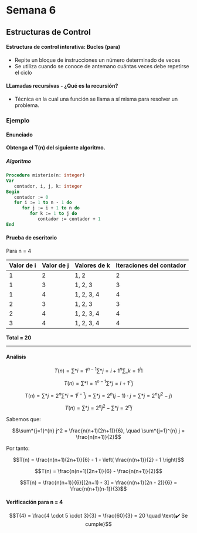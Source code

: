 # Semana 6

## Estructuras de Control

#### Estructura de control interativa: Bucles (para)

- Repite un bloque de instrucciones un número determinado de veces
- Se utiliza cuando se conoce de antemano cuántas veces debe repetirse el ciclo

#### LLamadas recursivas - ¿Qué es la recursión?

- Técnica en la cual una función se llama a sí misma para resolver un problema.

### Ejemplo

#### Enunciado

**Obtenga el T(n) del siguiente algoritmo.**

##### Algoritmo

```pascal
Procedure misterio(n: integer)
Var
   contador, i, j, k: integer
Begin
   contador := 0
   for i := 1 to n - 1 do
      for j := i + 1 to n do
         for k := 1 to j do
            contador := contador + 1
End
```

#### Prueba de escritorio

Para n = 4

| Valor de i | Valor de j | Valores de k | Iteraciones del contador |
| ---------- | ---------- | ------------ | ------------------------ |
| 1          | 2          | 1, 2         | 2                        |
| 1          | 3          | 1, 2, 3      | 3                        |
| 1          | 4          | 1, 2, 3, 4   | 4                        |
| 2          | 3          | 1, 2, 3      | 3                        |
| 2          | 4          | 1, 2, 3, 4   | 4                        |
| 3          | 4          | 1, 2, 3, 4   | 4                        |

**Total = 20**

---

#### Análisis

```math
T(n) = \sum*{i=1}^{n-1} \sum*{j=i+1}^{n} \sum\_{k=1}^{j} 1
```

```math
T(n) = \sum*{i=1}^{n-1} \sum*{j=i+1}^{n} j
```

```math
T(n) = \sum*{j=2}^{n} \sum*{i=1}^{j-1} j = \sum*{j=2}^{n} (j - 1) \cdot j = \sum*{j=2}^{n} (j^2 - j)
```

```math
T(n) = \sum*{j=2}^{n} j^2 - \sum*{j=2}^{n} j
```

Sabemos que:

```math
\sum*{j=1}^{n} j^2 = \frac{n(n+1)(2n+1)}{6}, \quad \sum*{j=1}^{n} j = \frac{n(n+1)}{2}
```

Por tanto:

```math
T(n) = \frac{n(n+1)(2n+1)}{6} - 1 - \left( \frac{n(n+1)}{2} - 1 \right)
```

```math
T(n) = \frac{n(n+1)(2n+1)}{6} - \frac{n(n+1)}{2}
```

```math
T(n) = \frac{n(n+1)}{6}[(2n+1) - 3] = \frac{n(n+1)(2n - 2)}{6} = \frac{n(n+1)(n-1)}{3}
```

#### Verificación para n = 4

```math
T(4) = \frac{4 \cdot 5 \cdot 3}{3} = \frac{60}{3} = 20 \quad \text{✔️ Se cumple}
```
